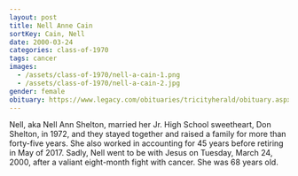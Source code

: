 ```yaml
---
layout: post
title: Nell Anne Cain
sortKey: Cain, Nell
date: 2000-03-24
categories: class-of-1970
tags: cancer
images:
  - /assets/class-of-1970/nell-a-cain-1.png
  - /assets/class-of-1970/nell-a-cain-2.jpg
gender: female
obituary: https://www.legacy.com/obituaries/tricityherald/obituary.aspx?n=nell-anne-shelton&pid=195875808
---
```

Nell, aka Nell Ann Shelton, married her Jr. High School sweetheart, Don Shelton, in 1972, and they stayed together and raised a family for more than forty-five years. She also worked in accounting for 45 years before retiring in May of 2017. Sadly, Nell went to be with Jesus on Tuesday, March 24, 2000, after a valiant eight-month fight with cancer. She was 68 years old.